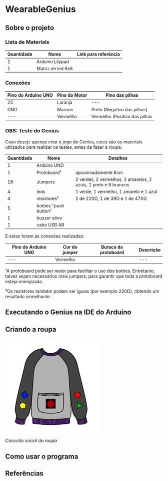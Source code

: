 # WearableGenius

## Sobre o projeto

### Lista de Materiais

| Quantidade | Nome | Link para referência |
| --- | --- | --- |
| 1 | Arduino Lilypad |   |
| 1 | Matriz de led 8x8 |   |

### Conexões

| Pino do Arduino UNO | Pino do Motor | Pino das pilhas |
| --- | --- | --- |
| 25 | Laranja | --- |
| GND | Marrom | Preto (Negativo das pilhas) |
| --- | Vermelho | Vermelho (Positivo das pilhas |

### OBS: Teste do Genius

Caso deseje apenas criar o jogo do Genius, estes são os materiais utilizados para realizar os testes, antes de fazer a roupa:

| Quantidade | Nome | Detalhes |
| --- | --- | --- |
| 1 | Arduino UNO |  |
| 1 | Protoboard¹ | aproximadamente 8cm |
| 18 | Jumpers | 2 verdes, 2 vermelhos, 2 amarelos, 2 azuis, 1 preto e 9 brancos |
| 4 | leds | 1 verde, 1 vermelho, 1 amarelo e 1 azul |
| 4 | resistores² | 2 de 220Ω, 1 de 39Ω e 1 de 470Ω |
| 5 | botões "push button" |   |
| 1 | buzzer ativo |   |
| 1 | cabo USB AB |   |

E estas foram as conexões realizadas:

| Pino do Arduino UNO | Cor do jumper | Buraco da protoboard | Descrição |
| --- | --- | --- | --- |
| --- | Vermelho |   | --- |

¹A protoboard pode ser maior para facilitar o uso dos botões. Entretanto, talvez sejam necessários mais jumpers, para garantir que toda a protoboard esteja energizada.

²Os resistores também podem ser iguais (por exemplo 220Ω), obtendo um resultado semelhante.

## Executando o Genius na IDE do Arduino

## Criando a roupa

<img src="https://github.com/AdrianoFA/WearableGenius/blob/main/midia/prototipo.jpg" width="300" height="300">

*Conceito inicial da roupa*

## Como usar o programa

## Referências
